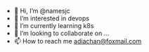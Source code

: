 - 👋 Hi, I’m @namesjc
- 👀 I’m interested in devops
- 🌱 I’m currently learning k8s
- 💞️ I’m looking to collaborate on ...
- 📫 How to reach me adiachan@foxmail.com

<!---
namesjc/namesjc is a ✨ special ✨ repository because its `README.md` (this file) appears on your GitHub profile.
You can click the Preview link to take a look at your changes.
--->
